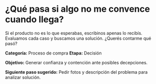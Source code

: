 # ¿Qué pasa si algo no me convence cuando llega?

Si el producto no es lo que esperabas, escribinos apenas lo recibís. Evaluamos cada caso y buscamos una solución. ¿Querés contarme qué pasó?

**Categoría:** Proceso de compra
**Etapa:** Decisión

**Objetivo:** Generar confianza y contención ante posibles decepciones.

**Siguiente paso sugerido:** Pedir fotos y descripción del problema para analizar solución.
